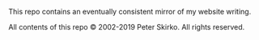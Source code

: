 This repo contains an eventually consistent mirror of my website writing.

All contents of this repo © 2002-2019 Peter Skirko. All rights reserved.
